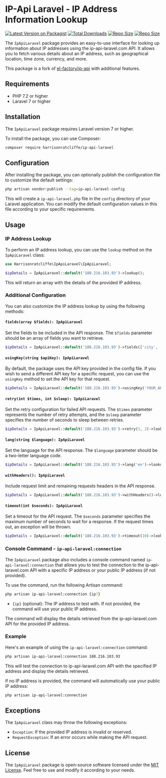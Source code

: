 # IP-Api Laravel - IP Address Information Lookup

[![Latest Version on Packagist](https://img.shields.io/packagist/v/harrisonratcliffe/ip-api-laravel.svg?style=flat-square)](https://packagist.org/packages/harrisonratcliffe/ip-api-laravel)
[![Total Downloads](https://img.shields.io/packagist/dt/harrisonratcliffe/ip-api-laravel?style=flat-square)](https://packagist.org/packages/harrisonratcliffe/ip-api-laravel)
[![Repo Size](https://img.shields.io/github/repo-size/harrisonratcliffe/ip-api-laravel?style=flat-square)](https://packagist.org/packages/harrisonratcliffe/ip-api-laravel)
[![Repo Size](https://img.shields.io/packagist/l/harrisonratcliffe/ip-api-laravel?style=flat-square)](https://packagist.org/packages/harrisonratcliffe/ip-api-laravel)

The `IpApiLaravel` package provides an easy-to-use interface for looking up information about IP addresses using the ip-api-laravel.com API. It allows you to fetch various details about an IP address, such as geographical location, time zone, currency, and more.

This package is a fork of [el-factory/ip-api](https://github.com/el-factory/ip-api) with additional features.

## Requirements

- PHP 7.2 or higher
- Laravel 7 or higher

## Installation

The `IpApiLaravel` package requires Laravel version 7 or higher.

To install the package, you can use Composer:

```bash
composer require harrisonratcliffe/ip-api-laravel
```

## Configuration

After installing the package, you can optionally publish the configuration file to customize the default settings:

```bash
php artisan vendor:publish --tag=ip-api-laravel-config
```

This will create a `ip-api-laravel.php` file in the `config` directory of your Laravel application. You can modify the default configuration values in this file according to your specific requirements.

## Usage

### IP Address Lookup

To perform an IP address lookup, you can use the `lookup` method on the `IpApiLaravel` class:

```php
use Harrisonratcliffe\IpApiLaravel\IpApiLaravel;

$ipDetails = IpApiLaravel::default('188.216.103.93')->lookup();
```

This will return an array with the details of the provided IP address.

### Additional Configuration

You can also customize the IP address lookup by using the following methods:

#### `fields(array $fields): IpApiLaravel`

Set the fields to be included in the API response. The `$fields` parameter should be an array of fields you want to retrieve.

```php
$ipDetails = IpApiLaravel::default('188.216.103.93')->fields(['city', 'country', 'timezone'])->lookup();
```

#### `usingKey(string $apiKey): IpApiLaravel`

By default, the package uses the API key provided in the config file. If you wish to send a different API key for a specific request, you can use the `usingKey` method to set the API key for that request.

```php
$ipDetails = IpApiLaravel::default('188.216.103.93')->usingKey('YOUR_API_KEY')->lookup();
```

#### `retry(int $times, int $sleep): IpApiLaravel`

Set the retry configuration for failed API requests. The `$times` parameter represents the number of retry attempts, and the `$sleep` parameter specifies the number of seconds to sleep between retries.

```php
$ipDetails = IpApiLaravel::default('188.216.103.93')->retry(3, 2)->lookup();
```

#### `lang(string $language): IpApiLaravel`

Set the language for the API response. The `$language` parameter should be a two-letter language code.

```php
$ipDetails = IpApiLaravel::default('188.216.103.93')->lang('en')->lookup();
```

#### `withHeaders(): IpApiLaravel`

Include request limit and remaining requests headers in the API response.

```php
$ipDetails = IpApiLaravel::default('188.216.103.93')->withHeaders()->lookup();
```

#### `timeout(int $seconds): IpApiLaravel`

Set a timeout for the API request. The `$seconds` parameter specifies the maximum number of seconds to wait for a response. If the request times out, an exception will be thrown.

```php
$ipDetails = IpApiLaravel::default('188.216.103.93')->timeout(10)->lookup(); // Set timeout to 10 seconds
```

### Console Command - `ip-api-laravel:connection`

The `IpApiLaravel` package also includes a console command named `ip-api-laravel:connection` that allows you to test the connection to the ip-api-laravel.com API with a specific IP address or your public IP address (if not provided).

To use the command, run the following Artisan command:

```bash
php artisan ip-api-laravel:connection {ip?}
```

- `{ip}` (optional): The IP address to test with. If not provided, the command will use your public IP address.

The command will display the details retrieved from the ip-api-laravel.com API for the provided IP address.

### Example

Here's an example of using the `ip-api-laravel:connection` command:

```bash
php artisan ip-api-laravel:connection 188.216.103.93
```

This will test the connection to ip-api-laravel.com API with the specified IP address and display the details retrieved.

If no IP address is provided, the command will automatically use your public IP address:

```bash
php artisan ip-api-laravel:connection
```

## Exceptions

The `IpApiLaravel` class may throw the following exceptions:

- `Exception`: If the provided IP address is invalid or reserved.
- `RequestException`: If an error occurs while making the API request.

## License

The `IpApiLaravel` package is open-source software licensed under the [MIT License](https://opensource.org/licenses/MIT). Feel free to use and modify it according to your needs.
